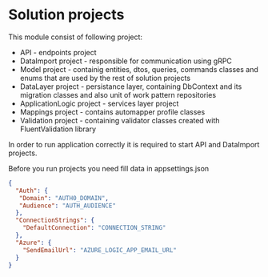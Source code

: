# Solution projects

This module consist of following project:
 * API - endpoints project
 * DataImport project - responsible for communication using gRPC
 * Model project - containig entities, dtos, queries, commands classes and enums that are used by the rest of solution projects
 * DataLayer project - persistance layer, containing DbContext and its migration classes and also unit of work pattern repositories
 * ApplicationLogic project - services layer project
 * Mappings project - contains automapper profile classes
 * Validation project - containing validator classes created with FluentValidation library

In order to run application correctly it is required to start API and DataImport projects.

Before you run projects you need fill data in appsettings.json 
```json
{
  "Auth": {
   "Domain": "AUTH0_DOMAIN",
   "Audience": "AUTH_AUDIENCE"
  },
  "ConnectionStrings": {
    "DefaultConnection": "CONNECTION_STRING"
  },
  "Azure": {
    "SendEmailUrl": "AZURE_LOGIC_APP_EMAIL_URL"
  }
}
```

